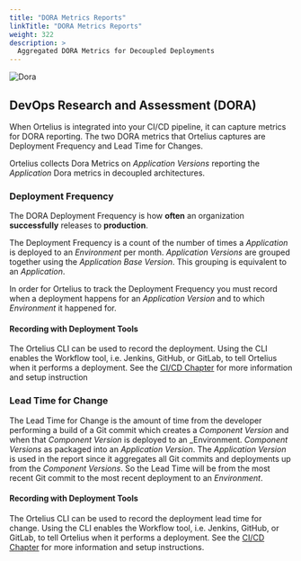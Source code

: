 ```yaml
---
title: "DORA Metrics Reports"
linkTitle: "DORA Metrics Reports"
weight: 322
description: >
  Aggregated DORA Metrics for Decoupled Deployments
---
```


![Dora](/guides/userguide/images/dora.png)

## DevOps Research and Assessment (DORA)

When Ortelius is integrated into your CI/CD pipeline, it can capture metrics for DORA reporting. The two DORA metrics that Ortelius captures are Deployment Frequency and Lead Time for Changes.

Ortelius collects Dora Metrics on _Application Versions_ reporting the _Application_ Dora metrics in decoupled architectures.

### Deployment Frequency

The DORA Deployment Frequency is how **often** an organization **successfully** releases to **production**.

The Deployment Frequency is a count of the number of times a _Application_ is deployed to an _Environment_ per month.  _Application Versions_ are grouped together using the _Application Base Version_.  This grouping is equivalent to an _Application_.

In order for Ortelius to track the Deployment Frequency you must record when a deployment happens for an _Application Version_ and to which _Environment_ it happened for.


#### Recording with Deployment Tools

The Ortelius CLI can be used to record the deployment. Using the CLI enables the Workflow tool, i.e.
Jenkins, GitHub, or GitLab, to tell Ortelius when it performs a deployment. See the [CI/CD Chapter](/guides/userguide/integrations/ci-cd_integrations/) for more information and setup instruction


### Lead Time for Change

The Lead Time for Change is the amount of time from the developer performing a build of a Git commit which creates a _Component Version_ and when that _Component Version_ is deployed to an _Environment.  _Component Versions_ as packaged into an _Application Version_.  The _Application Version_ is used in the report since it aggregates all Git commits and deployments up from the _Component Versions_.  So the Lead Time will be
from the most recent Git commit to the most recent deployment to an _Environment_.

#### Recording with Deployment Tools

The Ortelius CLI can be used to record the deployment lead time for change. Using the CLI enables the Workflow tool, i.e. Jenkins, GitHub, or GitLab, to tell Ortelius when it performs a deployment. See the [CI/CD Chapter](/guides/userguide/integrations/ci-cd_integrations/) for more information and setup instructions.


